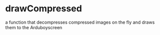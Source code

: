 # drawCompressed
a function that decompresses compressed images on the fly and draws them to the Arduboyscreen
